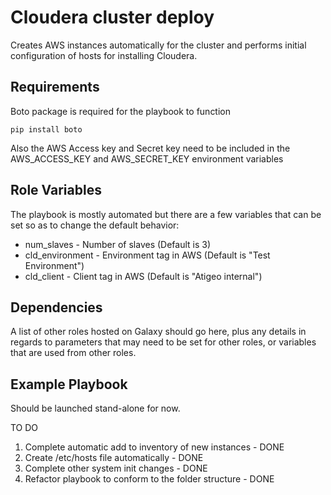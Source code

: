 Cloudera cluster deploy
=========

Creates AWS instances automatically for the cluster and performs initial  configuration of hosts for installing
Cloudera.

Requirements
------------

Boto package is required for the playbook to function

    pip install boto

Also the AWS Access key and Secret key need to be included in the AWS_ACCESS_KEY and AWS_SECRET_KEY environment
variables

Role Variables
--------------

The playbook is mostly automated but there are a few variables that can be set so as to change the default behavior:

* num_slaves - Number of slaves (Default is 3)
* cld_environment - Environment tag in AWS (Default is "Test Environment")
* cld_client - Client tag in AWS (Default is "Atigeo internal")

Dependencies
------------

A list of other roles hosted on Galaxy should go here, plus any details in regards to parameters that may need to be set for other roles, or variables that are used from other roles.

Example Playbook
----------------

Should be launched stand-alone for now.

TO DO

1. Complete automatic add to inventory of new instances - DONE
2. Create /etc/hosts file automatically - DONE
3. Complete other system init changes - DONE
4. Refactor playbook to conform to the folder structure - DONE
